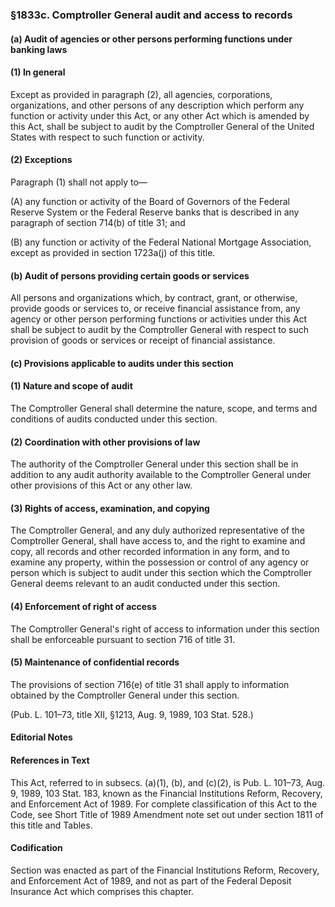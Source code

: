 ### §1833c. Comptroller General audit and access to records ###

#### (a) Audit of agencies or other persons performing functions under banking laws ####

#### (1) In general ####

Except as provided in paragraph (2), all agencies, corporations, organizations, and other persons of any description which perform any function or activity under this Act, or any other Act which is amended by this Act, shall be subject to audit by the Comptroller General of the United States with respect to such function or activity.

#### (2) Exceptions ####

Paragraph (1) shall not apply to—

(A) any function or activity of the Board of Governors of the Federal Reserve System or the Federal Reserve banks that is described in any paragraph of section 714(b) of title 31; and

(B) any function or activity of the Federal National Mortgage Association, except as provided in section 1723a(j) of this title.

#### (b) Audit of persons providing certain goods or services ####

All persons and organizations which, by contract, grant, or otherwise, provide goods or services to, or receive financial assistance from, any agency or other person performing functions or activities under this Act shall be subject to audit by the Comptroller General with respect to such provision of goods or services or receipt of financial assistance.

#### (c) Provisions applicable to audits under this section ####

#### (1) Nature and scope of audit ####

The Comptroller General shall determine the nature, scope, and terms and conditions of audits conducted under this section.

#### (2) Coordination with other provisions of law ####

The authority of the Comptroller General under this section shall be in addition to any audit authority available to the Comptroller General under other provisions of this Act or any other law.

#### (3) Rights of access, examination, and copying ####

The Comptroller General, and any duly authorized representative of the Comptroller General, shall have access to, and the right to examine and copy, all records and other recorded information in any form, and to examine any property, within the possession or control of any agency or person which is subject to audit under this section which the Comptroller General deems relevant to an audit conducted under this section.

#### (4) Enforcement of right of access ####

The Comptroller General's right of access to information under this section shall be enforceable pursuant to section 716 of title 31.

#### (5) Maintenance of confidential records ####

The provisions of section 716(e) of title 31 shall apply to information obtained by the Comptroller General under this section.

(Pub. L. 101–73, title XII, §1213, Aug. 9, 1989, 103 Stat. 528.)

#### **Editorial Notes** ####

#### References in Text ####

This Act, referred to in subsecs. (a)(1), (b), and (c)(2), is Pub. L. 101–73, Aug. 9, 1989, 103 Stat. 183, known as the Financial Institutions Reform, Recovery, and Enforcement Act of 1989. For complete classification of this Act to the Code, see Short Title of 1989 Amendment note set out under section 1811 of this title and Tables.

#### Codification ####

Section was enacted as part of the Financial Institutions Reform, Recovery, and Enforcement Act of 1989, and not as part of the Federal Deposit Insurance Act which comprises this chapter.